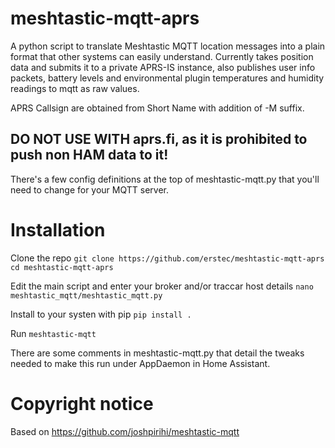 # meshtastic-mqtt-aprs
A python script to translate Meshtastic MQTT location messages into a plain format that other systems can easily understand. Currently takes position data and submits it to a private APRS-IS instance, also publishes user info packets, battery levels and environmental plugin temperatures and humidity readings to mqtt as raw values.

APRS Callsign are obtained from Short Name with addition of -M suffix.

## DO NOT USE WITH aprs.fi, as it is prohibited to push non HAM data to it!

There's a few config definitions at the top of meshtastic-mqtt.py that you'll need to change for your MQTT server.

# Installation

Clone the repo
`git clone https://github.com/erstec/meshtastic-mqtt-aprs`
`cd meshtastic-mqtt-aprs`

Edit the main script and enter your broker and/or traccar host details
`nano meshtastic_mqtt/meshtastic_mqtt.py`

Install to your systen with pip
`pip install .`

Run
`meshtastic-mqtt`

There are some comments in meshtastic-mqtt.py that detail the tweaks needed to make this run under AppDaemon in Home Assistant.

# Copyright notice
Based on https://github.com/joshpirihi/meshtastic-mqtt
